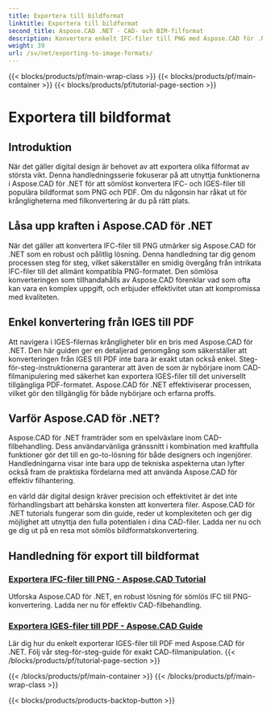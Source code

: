 ```yaml
---
title: Exportera till bildformat
linktitle: Exportera till bildformat
second_title: Aspose.CAD .NET - CAD- och BIM-filformat
description: Konvertera enkelt IFC-filer till PNG med Aspose.CAD för .NET. Upptäck sömlös CAD-filbehandling och ladda ner för effektiv filhantering.
weight: 39
url: /sv/net/exporting-to-image-formats/
---
```


{{< blocks/products/pf/main-wrap-class >}}
{{< blocks/products/pf/main-container >}}
{{< blocks/products/pf/tutorial-page-section >}}

# Exportera till bildformat


## Introduktion

När det gäller digital design är behovet av att exportera olika filformat av största vikt. Denna handledningsserie fokuserar på att utnyttja funktionerna i Aspose.CAD för .NET för att sömlöst konvertera IFC- och IGES-filer till populära bildformat som PNG och PDF. Om du någonsin har råkat ut för krångligheterna med filkonvertering är du på rätt plats.

## Låsa upp kraften i Aspose.CAD för .NET

När det gäller att konvertera IFC-filer till PNG utmärker sig Aspose.CAD för .NET som en robust och pålitlig lösning. Denna handledning tar dig genom processen steg för steg, vilket säkerställer en smidig övergång från intrikata IFC-filer till det allmänt kompatibla PNG-formatet. Den sömlösa konverteringen som tillhandahålls av Aspose.CAD förenklar vad som ofta kan vara en komplex uppgift, och erbjuder effektivitet utan att kompromissa med kvaliteten.

## Enkel konvertering från IGES till PDF

Att navigera i IGES-filernas krångligheter blir en bris med Aspose.CAD för .NET. Den här guiden ger en detaljerad genomgång som säkerställer att konverteringen från IGES till PDF inte bara är exakt utan också enkel. Steg-för-steg-instruktionerna garanterar att även de som är nybörjare inom CAD-filmanipulering med säkerhet kan exportera IGES-filer till det universellt tillgängliga PDF-formatet. Aspose.CAD för .NET effektiviserar processen, vilket gör den tillgänglig för både nybörjare och erfarna proffs.

## Varför Aspose.CAD för .NET?

Aspose.CAD för .NET framträder som en spelväxlare inom CAD-filbehandling. Dess användarvänliga gränssnitt i kombination med kraftfulla funktioner gör det till en go-to-lösning för både designers och ingenjörer. Handledningarna visar inte bara upp de tekniska aspekterna utan lyfter också fram de praktiska fördelarna med att använda Aspose.CAD för effektiv filhantering.

en värld där digital design kräver precision och effektivitet är det inte förhandlingsbart att behärska konsten att konvertera filer. Aspose.CAD för .NET tutorials fungerar som din guide, reder ut komplexiteten och ger dig möjlighet att utnyttja den fulla potentialen i dina CAD-filer. Ladda ner nu och ge dig ut på en resa mot sömlös bildformatskonvertering.
## Handledning för export till bildformat
### [Exportera IFC-filer till PNG - Aspose.CAD Tutorial](./exporting-ifc-files-to-png/)
Utforska Aspose.CAD för .NET, en robust lösning för sömlös IFC till PNG-konvertering. Ladda ner nu för effektiv CAD-filbehandling.
### [Exportera IGES-filer till PDF - Aspose.CAD Guide](./exporting-iges-files-to-pdf/)
Lär dig hur du enkelt exporterar IGES-filer till PDF med Aspose.CAD för .NET. Följ vår steg-för-steg-guide för exakt CAD-filmanipulation.
{{< /blocks/products/pf/tutorial-page-section >}}

{{< /blocks/products/pf/main-container >}}
{{< /blocks/products/pf/main-wrap-class >}}

{{< blocks/products/products-backtop-button >}}
